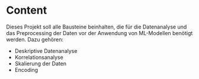 # Content

Dieses Projekt soll alle Bausteine beinhalten, die für die Datenanalyse und das 
Preprocessing der Daten vor der Anwendung von ML-Modellen benötigt werden. Dazu 
gehören:
- Deskriptive Datenanalyse 
- Korrelationsanalyse
- Skalierung der Daten
- Encoding